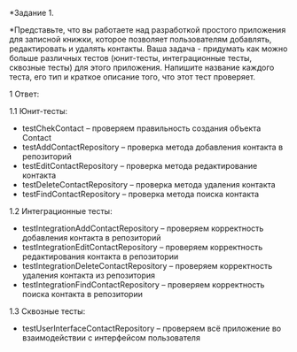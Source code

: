 *Задание 1. 

*Представьте, что вы работаете над разработкой простого приложения для
записной книжки, которое позволяет пользователям добавлять, редактировать и удалять контакты.
Ваша задача - придумать как можно больше различных тестов (юнит-тесты, интеграционные тесты,
сквозные тесты) для этого приложения. Напишите название каждого теста, его тип и краткое
описание того, что этот тест проверяет.


1 Ответ:

1.1 Юнит-тесты:

* testChekContact – проверяем правильность создания объекта Contact
* testAddContactRepository – проверка метода добавления контакта в репозиторий
* testEditContactRepository – проверка метода редактирование контакта
* testDeleteContactRepository – проверка метода удаления контакта
* testFindContactRepository – проверка метода поиска контакта

1.2 Интеграционные тесты:

* testIntegrationAddContactRepository – проверяем корректность добавления контакта в репозиторий
* testIntegrationEditContactRepository – проверяем корректность редактирования контакта в репозитории
* testIntegrationDeleteContactRepository – проверяем корректность удаления контакта из репозитория
* testIntegrationFindContactRepository – проверяем корректность поиска контакта в репозитории

1.3 Сквозные тесты:

* testUserInterfaceContactRepository – проверяем всё приложение во взаимодействии с интерфейсом пользователя

